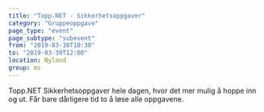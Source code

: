 ```yaml
---
title: "Topp.NET - Sikkerhetsoppgaver"
category: "Gruppeoppgave"
page_type: "event"
page_subtype: "subevent"
from: "2019-03-30T10:30"
to: "2019-03-30T12:00"
location: Nyland
group: ms
---
```


Topp.NET Sikkerhetsoppgaver hele dagen, hvor det mer mulig å hoppe inn og ut. Får bare dårligere tid to å løse alle oppgavene.